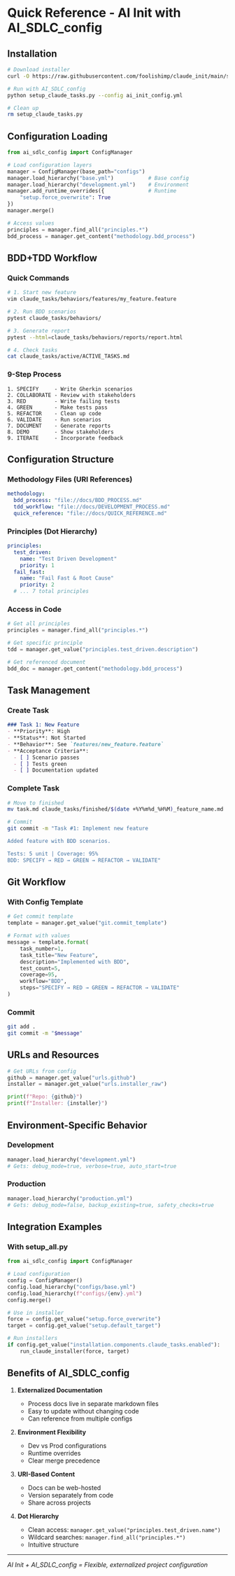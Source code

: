 # Quick Reference - AI Init with AI_SDLC_config

## Installation

```bash
# Download installer
curl -O https://raw.githubusercontent.com/foolishimp/claude_init/main/setup_claude_tasks.py

# Run with AI_SDLC_config
python setup_claude_tasks.py --config ai_init_config.yml

# Clean up
rm setup_claude_tasks.py
```

## Configuration Loading

```python
from ai_sdlc_config import ConfigManager

# Load configuration layers
manager = ConfigManager(base_path="configs")
manager.load_hierarchy("base.yml")           # Base config
manager.load_hierarchy("development.yml")    # Environment
manager.add_runtime_overrides({              # Runtime
    "setup.force_overwrite": True
})
manager.merge()

# Access values
principles = manager.find_all("principles.*")
bdd_process = manager.get_content("methodology.bdd_process")
```

## BDD+TDD Workflow

### Quick Commands
```bash
# 1. Start new feature
vim claude_tasks/behaviors/features/my_feature.feature

# 2. Run BDD scenarios
pytest claude_tasks/behaviors/

# 3. Generate report
pytest --html=claude_tasks/behaviors/reports/report.html

# 4. Check tasks
cat claude_tasks/active/ACTIVE_TASKS.md
```

### 9-Step Process
```
1. SPECIFY     - Write Gherkin scenarios
2. COLLABORATE - Review with stakeholders
3. RED         - Write failing tests
4. GREEN       - Make tests pass
5. REFACTOR    - Clean up code
6. VALIDATE    - Run scenarios
7. DOCUMENT    - Generate reports
8. DEMO        - Show stakeholders
9. ITERATE     - Incorporate feedback
```

## Configuration Structure

### Methodology Files (URI References)
```yaml
methodology:
  bdd_process: "file://docs/BDD_PROCESS.md"
  tdd_workflow: "file://docs/DEVELOPMENT_PROCESS.md"
  quick_reference: "file://docs/QUICK_REFERENCE.md"
```

### Principles (Dot Hierarchy)
```yaml
principles:
  test_driven:
    name: "Test Driven Development"
    priority: 1
  fail_fast:
    name: "Fail Fast & Root Cause"
    priority: 2
  # ... 7 total principles
```

### Access in Code
```python
# Get all principles
principles = manager.find_all("principles.*")

# Get specific principle
tdd = manager.get_value("principles.test_driven.description")

# Get referenced document
bdd_doc = manager.get_content("methodology.bdd_process")
```

## Task Management

### Create Task
```markdown
### Task 1: New Feature
- **Priority**: High
- **Status**: Not Started
- **Behavior**: See `features/new_feature.feature`
- **Acceptance Criteria**:
  - [ ] Scenario passes
  - [ ] Tests green
  - [ ] Documentation updated
```

### Complete Task
```bash
# Move to finished
mv task.md claude_tasks/finished/$(date +%Y%m%d_%H%M)_feature_name.md

# Commit
git commit -m "Task #1: Implement new feature

Added feature with BDD scenarios.

Tests: 5 unit | Coverage: 95%
BDD: SPECIFY → RED → GREEN → REFACTOR → VALIDATE"
```

## Git Workflow

### With Config Template
```python
# Get commit template
template = manager.get_value("git.commit_template")

# Format with values
message = template.format(
    task_number=1,
    task_title="New Feature",
    description="Implemented with BDD",
    test_count=5,
    coverage=95,
    workflow="BDD",
    steps="SPECIFY → RED → GREEN → REFACTOR → VALIDATE"
)
```

### Commit
```bash
git add .
git commit -m "$message"
```

## URLs and Resources

```python
# Get URLs from config
github = manager.get_value("urls.github")
installer = manager.get_value("urls.installer_raw")

print(f"Repo: {github}")
print(f"Installer: {installer}")
```

## Environment-Specific Behavior

### Development
```python
manager.load_hierarchy("development.yml")
# Gets: debug_mode=true, verbose=true, auto_start=true
```

### Production
```python
manager.load_hierarchy("production.yml")
# Gets: debug_mode=false, backup_existing=true, safety_checks=true
```

## Integration Examples

### With setup_all.py
```python
from ai_sdlc_config import ConfigManager

# Load configuration
config = ConfigManager()
config.load_hierarchy("configs/base.yml")
config.load_hierarchy(f"configs/{env}.yml")
config.merge()

# Use in installer
force = config.get_value("setup.force_overwrite")
target = config.get_value("setup.default_target")

# Run installers
if config.get_value("installation.components.claude_tasks.enabled"):
    run_claude_installer(force, target)
```

## Benefits of AI_SDLC_config

1. **Externalized Documentation**
   - Process docs live in separate markdown files
   - Easy to update without changing code
   - Can reference from multiple configs

2. **Environment Flexibility**
   - Dev vs Prod configurations
   - Runtime overrides
   - Clear merge precedence

3. **URI-Based Content**
   - Docs can be web-hosted
   - Version separately from code
   - Share across projects

4. **Dot Hierarchy**
   - Clean access: `manager.get_value("principles.test_driven.name")`
   - Wildcard searches: `manager.find_all("principles.*")`
   - Intuitive structure

---

*AI Init + AI_SDLC_config = Flexible, externalized project configuration*
